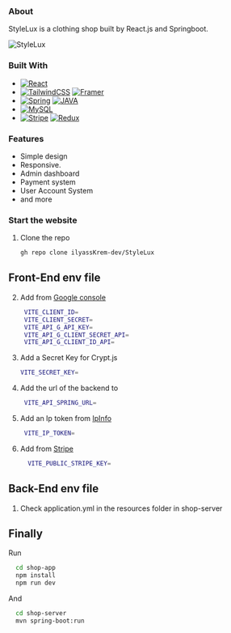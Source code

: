 
### About

StyleLux is a clothing shop built by React.js and Springboot.


![StyleLux][StyleLux]


### Built With
* [![React][React.js]][React-url]
* [![TailwindCSS][TailwindCss]][TailwindCss-url]  [![Framer][Framer]][Framer-url]
* [![Spring][Spring]][Spring-url]  [![JAVA][JAVA]][JAVA-url]
* [![MySQL][MySQL]][MySQL-url]
* [![Stripe][Stripe]][Stripe-url] [![Redux][Redux]][Redux-url]

  
###  Features
- Simple design
- Responsive.
- Admin dashboard
- Payment system
- User Account System
- and more
  
### Start the website
1. Clone the repo
   ```sh
   gh repo clone ilyassKrem-dev/StyleLux
   ```
## Front-End env file

  2. Add from [Google console](https://console.cloud.google.com/)
      ```sh  
       VITE_CLIENT_ID=
       VITE_CLIENT_SECRET=
       VITE_API_G_API_KEY=
       VITE_API_G_CLIENT_SECRET_API=
       VITE_API_G_CLIENT_ID_API=
     ```
  3. Add a Secret Key for Crypt.js
      ```sh
      VITE_SECRET_KEY=
     ```
  4. Add the url of the backend to 
      ```sh
       VITE_API_SPRING_URL=
     ```
  5. Add an Ip token from [IpInfo](https://ipinfo.io/)
      ```sh
       VITE_IP_TOKEN=
     ```  
  6. Add from [Stripe](https://stripe.com/)
     ```sh
       VITE_PUBLIC_STRIPE_KEY=
     ```


## Back-End env file

1. Check application.yml in the resources folder in shop-server


## Finally
  Run
   ```sh
     cd shop-app
     npm install
     npm run dev
   ```
  And
   ```sh
     cd shop-server
     mvn spring-boot:run
   ```





<!-- MARKDOWN LINKS & IMAGES -->

[Framer]:https://img.shields.io/badge/Framer-black?style=for-the-badge&logo=framer&logoColor=blue
[Framer-url]:https://www.framer.com/motion/
[React.js]: https://img.shields.io/badge/React-20232A?style=for-the-badge&logo=react&logoColor=61DAFB
[React-url]: https://reactjs.org/
[TailwindCss]:https://img.shields.io/badge/tailwindcss-%2338B2AC.svg?style=for-the-badge&logo=tailwind-css&logoColor=white
[TailwindCss-url]:https://tailwindcss.com/
[StyleLux]:https://www.dropbox.com/scl/fi/jn5s7ze5kf76kbsjx3hre/StyleLux.png?rlkey=ab6fofdeq79ntypxsgfqkyjzn&st=veprjno7&raw=1
[Spring]:https://img.shields.io/badge/spring-%236DB33F.svg?style=for-the-badge&logo=spring&logoColor=white
[Spring-url]:https://spring.io/
[JAVA]:https://img.shields.io/badge/java-%23ED8B00.svg?style=for-the-badge&logo=openjdk&logoColor=white
[JAVA-url]:https://www.java.com/en/
[MySQL]:https://img.shields.io/badge/mysql-4479A1.svg?style=for-the-badge&logo=mysql&logoColor=white
[MySQL-url]:https://www.mysql.com/
[Stripe]:https://img.shields.io/badge/Stripe-5469d4?style=for-the-badge&logo=stripe&logoColor=ffffff
[Stripe-url]:https://stripe.com/
[Redux]:https://img.shields.io/badge/redux-%23593d88.svg?style=for-the-badge&logo=redux&logoColor=white
[Redux-url]:https://redux.js.org/
